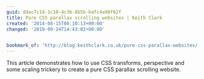 ```yaml
---
guid: ddac7c14-1c10-4c36-8b5b-bafc4a90f62f
title: Pure CSS parallax scrolling websites | Keith Clark
created: '2014-08-15T08:10:13+00:00'
changed: '2019-09-24T14:43:02+00:00'


bookmark_of: 'http://blog.keithclark.co.uk/pure-css-parallax-websites/'
---
```



This article demonstrates how to use CSS transforms, perspective and some scaling trickery to create a pure CSS parallax scrolling website.
